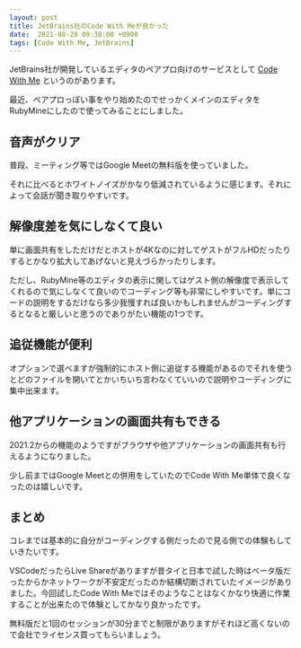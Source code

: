```yaml
---
layout: post
title: JetBrains社のCode With Meが良かった
date:  2021-08-28 09:38:00 +0900
tags: [Code With Me, JetBrains]
---
```


JetBrains社が開発しているエディタのペアプロ向けのサービスとして [Code With Me](https://www.jetbrains.com/ja-jp/code-with-me/) というのがあります。

最近、ペアプロっぽい事をやり始めたのでせっかくメインのエディタをRubyMineにしたので使ってみることにしました。

## 音声がクリア

普段、ミーティング等ではGoogle Meetの無料版を使っていました。

それに比べるとホワイトノイズがかなり低減されているように感じます。それによって会話が聞き取りやすいです。

## 解像度差を気にしなくて良い

単に画面共有をしただけだとホストが4Kなのに対してゲストがフルHDだったりするとかなり拡大してあげないと見えづらかったりします。

ただし、RubyMine等のエディタの表示に関してはゲスト側の解像度で表示してくれるので気にしなくて良いのでコーディング等も非常にしやすいです。単にコードの説明をするだけなら多少我慢すれば良いかもしれませんがコーディングするとなると厳しいと思うのでありがたい機能の1つです。

## 追従機能が便利

オプションで選べますが強制的にホスト側に追従する機能があるのでそれを使うとどのファイルを開いてとかいちいち言わなくていいので説明やコーディングに集中出来ます。

## 他アプリケーションの画面共有もできる

2021.2からの機能のようですがブラウザや他アプリケーションの画面共有も行えるようになりました。

少し前まではGoogle Meetとの併用をしていたのでCode With Me単体で良くなったのは嬉しいです。

## まとめ

コレまでは基本的に自分がコーディングする側だったので見る側での体験もしていきたいです。

VSCodeだったらLive Shareがありますが昔タイと日本で試した時はベータ版だったからかネットワークが不安定だったのか結構切断されていたイメージがありました。今回試したCode With Meではそのようなことはなくかなり快適に作業することが出来たので体験としてかなり良かったです。

無料版だと1回のセッションが30分までと制限がありますがそれほど高くないので会社でライセンス買ってもらいましょう。
